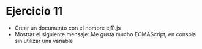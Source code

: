 # Ejercicio 11

- Crear un documento con el nombre ej11.js
- Mostrar el siguiente mensaje: Me gusta mucho ECMAScript, en consola sin utilizar una variable
